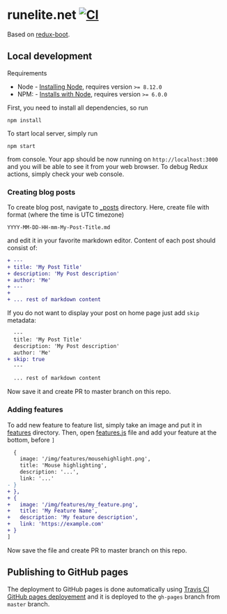 # runelite.net [![CI](https://github.com/runelite/runelite.net/workflows/CI/badge.svg)](https://github.com/runelite/runelite.net/actions?query=workflow%3ACI+branch%3Amaster)

Based on [redux-boot](https://github.com/deathbeam/redux-boot).

## Local development

Requirements

- Node - [Installing Node](https://nodejs.org/en/download/), requires version `>= 8.12.0`
- NPM: - [Installs with Node](https://docs.npmjs.com/getting-started/installing-node#install-npm--manage-npm-versions), requires version `>= 6.0.0`

First, you need to install all dependencies, so run

```
npm install
```

To start local server, simply run

```
npm start
```

from console. Your app should be now running on `http://localhost:3000` and you
will be able to see it from your web browser. To debug Redux actions, simply check
your web console.

### Creating blog posts

To create blog post, navigate to [\_posts](src/_posts) directory. Here, create
file with format (where the time is UTC timezone)

```
YYYY-MM-DD-HH-mm-My-Post-Title.md
```

and edit it in your favorite markdown editor. Content of each post should
consist of:

```diff
+ ---
+ title: 'My Post Title'
+ description: 'My Post description'
+ author: 'Me'
+ ---
+
+ ... rest of markdown content
```

If you do not want to display your post on home page just add `skip` metadata:

```diff
  ---
  title: 'My Post Title'
  description: 'My Post description'
  author: 'Me'
+ skip: true
  ---

  ... rest of markdown content
```

Now save it and create PR to master branch on this repo.

### Adding features

To add new feature to feature list, simply take an image and put it in
[features](public/img/features) directory. Then, open
[features.js](src/_data/features.js) file and add your feature at the bottom,
before `]`

```diff
  {
    image: '/img/features/mousehighlight.png',
    title: 'Mouse highlighting',
    description: '...',
    link: '...'
- }
+ },
+ {
+   image: '/img/features/my_feature.png',
+   title: 'My Feature Name',
+   description: 'My feature description',
+   link: 'https://example.com'
+ }
]
```

Now save the file and create PR to master branch on this repo.

## Publishing to GitHub pages

The deployment to GitHub pages is done automatically using [Travis CI GitHub
pages deployement](https://docs.travis-ci.com/user/deployment/pages) and it is
deployed to the `gh-pages` branch from `master` branch.
